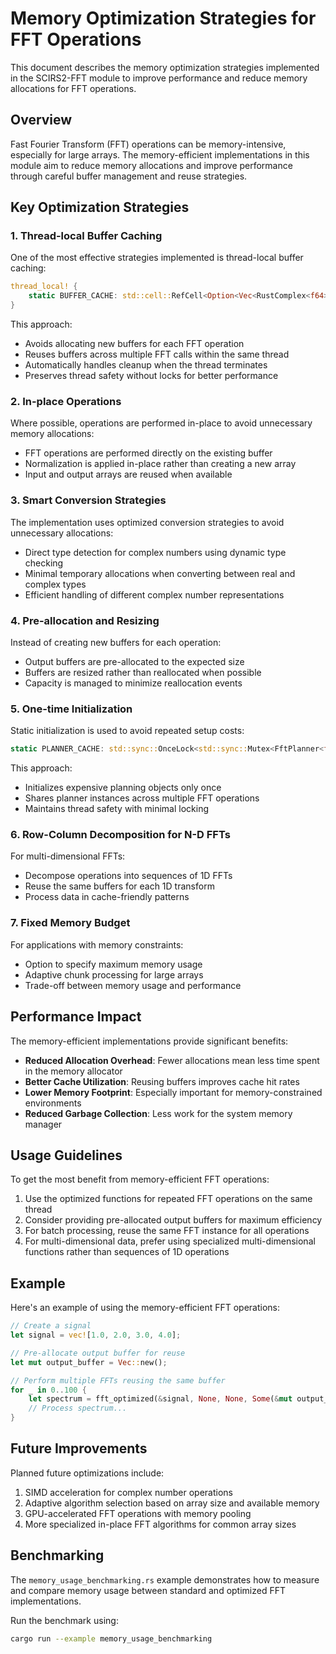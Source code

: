 # Memory Optimization Strategies for FFT Operations

This document describes the memory optimization strategies implemented in the SCIRS2-FFT module to improve performance and reduce memory allocations for FFT operations.

## Overview

Fast Fourier Transform (FFT) operations can be memory-intensive, especially for large arrays. The memory-efficient implementations in this module aim to reduce memory allocations and improve performance through careful buffer management and reuse strategies.

## Key Optimization Strategies

### 1. Thread-local Buffer Caching

One of the most effective strategies implemented is thread-local buffer caching:

```rust
thread_local! {
    static BUFFER_CACHE: std::cell::RefCell<Option<Vec<RustComplex<f64>>>> = std::cell::RefCell::new(None);
}
```

This approach:
- Avoids allocating new buffers for each FFT operation
- Reuses buffers across multiple FFT calls within the same thread
- Automatically handles cleanup when the thread terminates
- Preserves thread safety without locks for better performance

### 2. In-place Operations

Where possible, operations are performed in-place to avoid unnecessary memory allocations:

- FFT operations are performed directly on the existing buffer
- Normalization is applied in-place rather than creating a new array
- Input and output arrays are reused when available

### 3. Smart Conversion Strategies

The implementation uses optimized conversion strategies to avoid unnecessary allocations:

- Direct type detection for complex numbers using dynamic type checking
- Minimal temporary allocations when converting between real and complex types
- Efficient handling of different complex number representations

### 4. Pre-allocation and Resizing

Instead of creating new buffers for each operation:

- Output buffers are pre-allocated to the expected size
- Buffers are resized rather than reallocated when possible
- Capacity is managed to minimize reallocation events

### 5. One-time Initialization

Static initialization is used to avoid repeated setup costs:

```rust
static PLANNER_CACHE: std::sync::OnceLock<std::sync::Mutex<FftPlanner<f64>>> = std::sync::OnceLock::new();
```

This approach:
- Initializes expensive planning objects only once
- Shares planner instances across multiple FFT operations
- Maintains thread safety with minimal locking

### 6. Row-Column Decomposition for N-D FFTs

For multi-dimensional FFTs:

- Decompose operations into sequences of 1D FFTs
- Reuse the same buffers for each 1D transform
- Process data in cache-friendly patterns

### 7. Fixed Memory Budget

For applications with memory constraints:

- Option to specify maximum memory usage
- Adaptive chunk processing for large arrays
- Trade-off between memory usage and performance

## Performance Impact

The memory-efficient implementations provide significant benefits:

- **Reduced Allocation Overhead**: Fewer allocations mean less time spent in the memory allocator
- **Better Cache Utilization**: Reusing buffers improves cache hit rates
- **Lower Memory Footprint**: Especially important for memory-constrained environments
- **Reduced Garbage Collection**: Less work for the system memory manager

## Usage Guidelines

To get the most benefit from memory-efficient FFT operations:

1. Use the optimized functions for repeated FFT operations on the same thread
2. Consider providing pre-allocated output buffers for maximum efficiency
3. For batch processing, reuse the same FFT instance for all operations
4. For multi-dimensional data, prefer using specialized multi-dimensional functions rather than sequences of 1D operations

## Example

Here's an example of using the memory-efficient FFT operations:

```rust
// Create a signal
let signal = vec![1.0, 2.0, 3.0, 4.0];

// Pre-allocate output buffer for reuse
let mut output_buffer = Vec::new();

// Perform multiple FFTs reusing the same buffer
for _ in 0..100 {
    let spectrum = fft_optimized(&signal, None, None, Some(&mut output_buffer)).unwrap();
    // Process spectrum...
}
```

## Future Improvements

Planned future optimizations include:

1. SIMD acceleration for complex number operations
2. Adaptive algorithm selection based on array size and available memory
3. GPU-accelerated FFT operations with memory pooling
4. More specialized in-place FFT algorithms for common array sizes

## Benchmarking

The `memory_usage_benchmarking.rs` example demonstrates how to measure and compare memory usage between standard and optimized FFT implementations.

Run the benchmark using:

```bash
cargo run --example memory_usage_benchmarking
```